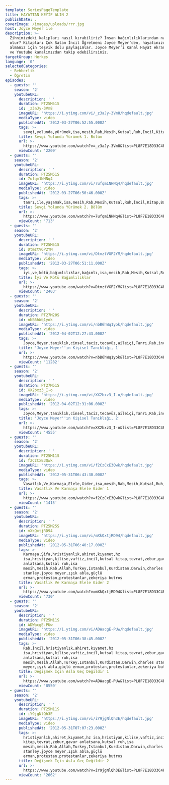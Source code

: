 ```yaml
---
template: SeriesPageTemplate
title: HAYATTAN KEYİF ALIN 2
publishDate: .
coverImage: /images/uploads/rrr.jpg
host: Joyce Meyer ile
description: >-
  Zihnimizdeki kalıpları nasıl kırabiliriz? İnsan bağımlılıklarından nasıl özgür
  olur? Kitapları Çok Satan İncil Öğretmeni Joyce Meyer’den, hayatınızdan zevk
  almanız için teşvik dolu paylaşımlar. Joyce Meyer’i Kanal Hayat ekranlarından
  ve Youtube kanalımızdan takip edebilirsiniz.
targetGroup: Herkes
language: '0'
selectedCategories:
  - Rehberlik
  - Öğretim
episodes:
  - guests: ''
    season: '2'
    youtubeURL:
      description: ' '
      duration: PT25M51S
      id: _z3aJy-3Vm8
      imageURL: 'https://i.ytimg.com/vi/_z3aJy-3Vm8/hqdefault.jpg'
      mediaType: video
      publishedAt: '2012-03-27T06:52:55.000Z'
      tags: >-
        sevgi,yolunda,yürümek,isa,mesih,Rab,Mesih,Kutsal,Ruh,İncil,Kitap,Baba,Tanrı,kıyamet,günü,Allah,depresyon,şifa,bereket,Özgürlük,Hastalık,Bunalım,Esenlik,Rahatlık,Mucize,Hristiyanlık,İman,Hz.,İsa,peygamber,İlah,Ruhsal,Protestan,Türk,Hristiyan,Kıyamet,İntihar,Cennet,Cehennem,din,lanet,Cin,Pastör,Kilise,Ahiret,neler,olacak,yargı
      title: Sevgi Yolunda Yürümek 1. Bölüm
      url: >-
        https://www.youtube.com/watch?v=_z3aJy-3Vm8&list=PL8F7E18D33C4FACAA&index=33&t=0s
      viewCount: '2209'
  - guests: ''
    season: '2'
    youtubeURL:
      description: ' '
      duration: PT25M51S
      id: 7ufqm1NHNq4
      imageURL: 'https://i.ytimg.com/vi/7ufqm1NHNq4/hqdefault.jpg'
      mediaType: video
      publishedAt: '2012-03-27T06:50:46.000Z'
      tags: >-
        tanrı,ile,yaşamak,isa,mesih,Rab,Mesih,Kutsal,Ruh,İncil,Kitap,Baba,Tanrı,kıyamet,günü,Allah,depresyon,şifa,bereket,Özgürlük,Hastalık,Bunalım,Esenlik,Rahatlık,Mucize,Hristiyanlık,İman,Hz.,İsa,peygamber,İlah,Ruhsal,Protestan,Türk,Hristiyan,Kıyamet,İntihar,Cennet,Cehennem,din,lanet
      title: Sevgi Yolunda Yürümek 2. Bölüm
      url: >-
        https://www.youtube.com/watch?v=7ufqm1NHNq4&list=PL8F7E18D33C4FACAA&index=34&t=0s
      viewCount: '713'
  - guests: ''
    season: '2'
    youtubeURL:
      description: ' '
      duration: PT25M51S
      id: DtmztVGP2YM
      imageURL: 'https://i.ytimg.com/vi/DtmztVGP2YM/hqdefault.jpg'
      mediaType: video
      publishedAt: '2012-03-27T06:51:11.000Z'
      tags: >-
        iyi,ve,kötü,bağımlılıklar,bağımlı,isa,mesih,Rab,Mesih,Kutsal,Ruh,İncil,Kitap,Baba,Tanrı,kıyamet,günü,Allah,depresyon,şifa,bereket,Özgürlük,Hastalık,Bunalım,Esenlik,Rahatlık,Mucize,Hristiyanlık,İman,Hz.,İsa,peygamber,İlah,Ruhsal,Protestan,Türk,Hristiyan,Kıyamet,İntihar,Cennet,Cehennem,din,lanet,Cin,Pastör,Kilise
      title: İyi Ve Kötü Bağımlılıklar
      url: >-
        https://www.youtube.com/watch?v=DtmztVGP2YM&list=PL8F7E18D33C4FACAA&index=35&t=0s
      viewCount: '2403'
  - guests: ''
    season: '2'
    youtubeURL:
      description: ' '
      duration: PT27M20S
      id: nbB6hWq1yok
      imageURL: 'https://i.ytimg.com/vi/nbB6hWq1yok/hqdefault.jpg'
      mediaType: video
      publishedAt: '2012-04-02T12:27:43.000Z'
      tags: >-
        Joyce,Meyer,tanıklık,cinsel,taciz,tecavüz,aileiçi,Tanrı,Rab,inciltme,gerçek,özgürlük,dua,yardım,tabu,genç,mücadele,sözsel,fiziksel,değerli,şifa,tamamlanmak,bereket,kilise,esenlik,isa,mesih,kutsal,kitap,tanrı,ile,yaşamak,Mesih,Kutsal,Ruh,İncil,Kitap,Baba,kıyamet,günü,Allah,depresyon,Özgürlük,Hastalık,Bunalım,Esenlik,Rahatlık,Mucize,Hristiyanlık,İman,Hz.,İsa,peygamber,İlah,Ruhsal,Protestan,Türk,Hristiyan,Kıyamet,İntihar,Cennet,Cehennem,din,lanet
      title: 'Joyce Meyer''ın Kişisel Tanıklığı, 1'
      url: >-
        https://www.youtube.com/watch?v=nbB6hWq1yok&list=PL8F7E18D33C4FACAA&index=36&t=0s
      viewCount: '11282'
  - guests: ''
    season: '2'
    youtubeURL:
      description: ' '
      duration: PT27M51S
      id: XX2bxz3_I-o
      imageURL: 'https://i.ytimg.com/vi/XX2bxz3_I-o/hqdefault.jpg'
      mediaType: video
      publishedAt: '2012-04-02T12:31:06.000Z'
      tags: >-
        Joyce,Meyer,tanıklık,cinsel,taciz,tecavüz,aileiçi,Tanrı,Rab,inciltme,gerçek,özgürlük,dua,yardım,tabu,genç,mücadele,sözsel,fiziksel,değerli,şifa,tamamlanmak,bereket,üzgün,iman,sevgi,vaftiz,tanrı,ile,yaşamak,isa,mesih,Mesih,Kutsal,Ruh,İncil,Kitap,Baba,kıyamet,günü,Allah,depresyon,Özgürlük,Hastalık,Bunalım,Esenlik,Rahatlık,Mucize,Hristiyanlık,İman,Hz.,İsa,peygamber,İlah,Ruhsal,Protestan,Türk,Hristiyan,Kıyamet,İntihar,Cennet,Cehennem,din,lanet
      title: 'Joyce Meyer''ın Kişisel Tanıklığı, 2'
      url: >-
        https://www.youtube.com/watch?v=XX2bxz3_I-o&list=PL8F7E18D33C4FACAA&index=37&t=0s
      viewCount: '4555'
  - guests: ''
    season: '2'
    youtubeURL:
      description: ' '
      duration: PT25M11S
      id: f2CzCxE3Qwk
      imageURL: 'https://i.ytimg.com/vi/f2CzCxE3Qwk/hqdefault.jpg'
      mediaType: video
      publishedAt: '2012-05-31T06:43:30.000Z'
      tags: >-
        Vasatlık,Ve,Karmaşa,Elele,Gider,isa,mesih,Rab,Mesih,Kutsal,Ruh,İncil,Kitap,Baba,Tanrı,kıyamet,günü,Allah,depresyon,şifa,bereket,Özgürlük,Hastalık,Bunalım,Esenlik,Rahatlık,Mucize,Hristiyanlık,İman,Hz.,İsa,peygamber,İlah,Ruhsal,Protestan,Türk,Hristiyan,Kıyamet,İntihar,Cennet,Cehennem,din,lanet,Cin,Pastör,Kilise,Ahiret,neler,olacak
      title: Vasatlık Ve Karmaşa Elele Gider 1
      url: >-
        https://www.youtube.com/watch?v=f2CzCxE3Qwk&list=PL8F7E18D33C4FACAA&index=38&t=0s
      viewCount: '1415'
  - guests: ''
    season: '2'
    youtubeURL:
      description: ' '
      duration: PT25M25S
      id: mXkQxtjRD94
      imageURL: 'https://i.ytimg.com/vi/mXkQxtjRD94/hqdefault.jpg'
      mediaType: video
      publishedAt: '2012-05-31T06:40:17.000Z'
      tags: >-
        Karmaşa,Şifa,hristiyanlık,ahiret,kıyamet,hz
        isa,hristiyan,kilise,vaftiz,incil,kutsal kitap,tevrat,zebur,gavur
        anlatsana,kutsal ruh,isa
        mesih,mesih,Rab,Allah,Turkey,Istanbul,Kurdistan,Darwin,charles
        stanley,joyce meyer,ışık abla,güçlü
        erman,protestan,protestanlar,zekeriya butros
      title: Vasatlık Ve Karmaşa Elele Gider 2
      url: >-
        https://www.youtube.com/watch?v=mXkQxtjRD94&list=PL8F7E18D33C4FACAA&index=39&t=0s
      viewCount: '730'
  - guests: ''
    season: '2'
    youtubeURL:
      description: ' '
      duration: PT25M11S
      id: ADWacgE-PUw
      imageURL: 'https://i.ytimg.com/vi/ADWacgE-PUw/hqdefault.jpg'
      mediaType: video
      publishedAt: '2012-05-31T06:38:45.000Z'
      tags: >-
        Rab,İncil,hristiyanlık,ahiret,kıyamet,hz
        isa,hristiyan,kilise,vaftiz,incil,kutsal kitap,tevrat,zebur,gavur
        anlatsana,kutsal ruh,isa
        mesih,mesih,Allah,Turkey,Istanbul,Kurdistan,Darwin,charles stanley,joyce
        meyer,ışık abla,güçlü erman,protestan,protestanlar,zekeriya butros
      title: Değişmek İçin Asla Geç Değildir 1
      url: >-
        https://www.youtube.com/watch?v=ADWacgE-PUw&list=PL8F7E18D33C4FACAA&index=40&t=0s
      viewCount: '8550'
  - guests: ''
    season: '2'
    youtubeURL:
      description: ' '
      duration: PT25M11S
      id: iY9jgNlQh3E
      imageURL: 'https://i.ytimg.com/vi/iY9jgNlQh3E/hqdefault.jpg'
      mediaType: video
      publishedAt: '2012-05-31T07:07:23.000Z'
      tags: >-
        hristiyanlık,ahiret,kıyamet,hz isa,hristiyan,kilise,vaftiz,incil,kutsal
        kitap,tevrat,zebur,gavur anlatsana,kutsal ruh,isa
        mesih,mesih,Rab,Allah,Turkey,Istanbul,Kurdistan,Darwin,charles
        stanley,joyce meyer,ışık abla,güçlü
        erman,protestan,protestanlar,zekeriya butros
      title: Değişmek İçin Asla Geç Değildir 2
      url: >-
        https://www.youtube.com/watch?v=iY9jgNlQh3E&list=PL8F7E18D33C4FACAA&index=41&t=0s
      viewCount: '2662'
---
```


